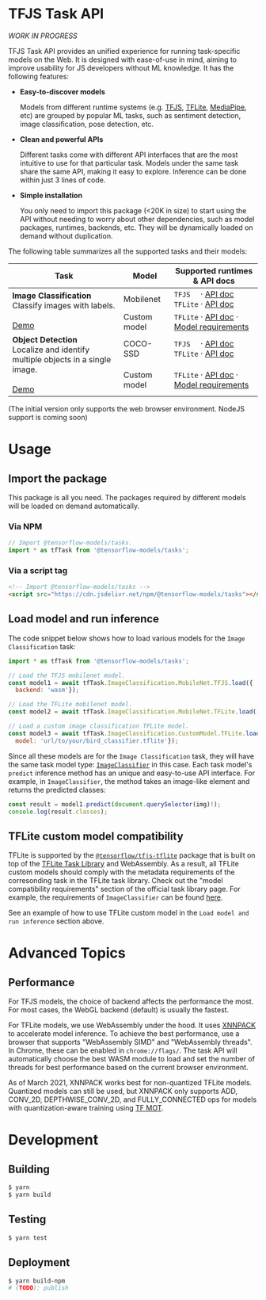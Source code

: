 # TFJS Task API

_WORK IN PROGRESS_

TFJS Task API provides an unified experience for running task-specific models
on the Web. It is designed with ease-of-use in mind, aiming to improve usability
for JS developers without ML knowledge. It has the following features:

- **Easy-to-discover models**

  Models from different runtime systems (e.g. [TFJS][tfjs], [TFLite][tflite],
  [MediaPipe][mediapipe], etc) are grouped by popular ML tasks, such as
  sentiment detection, image classification, pose detection, etc.

- **Clean and powerful APIs**

  Different tasks come with different API interfaces that are the most intuitive
  to use for that particular task. Models under the same task share the same
  API, making it easy to explore. Inference can be done within just 3 lines of
  code.

- **Simple installation**

  You only need to import this package (<20K in size) to start using the API
  without needing to worry about other dependencies, such as model packages,
  runtimes, backends, etc. They will be dynamically loaded on demand without
  duplication.

The following table summarizes all the supported tasks and their models:

<table>
  <thead>
    <tr>
      <th>Task</th>
      <th>Model</th>
      <th>Supported runtimes & API docs</th>
    </tr>
  </thead>
  <tbody>
    <!-- Image classification -->
    <tr>
      <td rowspan="2">
        <b>Image Classification</b>
        <br>
        Classify images with labels.
        <br>
        <br>
        <a href="https://codepen.io/jinjingforever/pen/VwPOePq">Demo</a>
      </td>
      <td>Mobilenet</td>
      <td>
        <div>
          <span><code>TFJS  </code></span>
          <span>·</span>
          <a href="#">API doc</a>
        </div>
        <div>
          <span><code>TFLite</code></span>
          <span>·</span>
          <a href="#">API doc</a>
        </div>
      </td>
    </tr>
    <tr>
      <td>Custom model</td>
      <td>
        <div>
          <span><code>TFLite</code></span>
          <span>·</span>
          <a href="#">API doc</a>
          <span>·</span>
          <a href="https://www.tensorflow.org/lite/inference_with_metadata/task_library/image_classifier#model_compatibility_requirements">Model requirements</a>
        </div>
      </td>
    </tr>
    <!-- Object detection -->
    <tr>
      <td rowspan="2">
        <b>Object Detection</b>
        <br>
        Localize and identify multiple objects in a single image.
        <br>
        <br>
        <a href="https://codepen.io/jinjingforever/pen/PopPPXo">Demo</a>
      </td>
      <td>COCO-SSD</td>
      <td>
        <div>
          <span><code>TFJS  </code></span>
          <span>·</span>
          <a href="#">API doc</a>
        </div>
        <div>
          <span><code>TFLite</code></span>
          <span>·</span>
          <a href="#">API doc</a>
        </div>
      </td>
    </tr>
    <tr>
      <td>Custom model</td>
      <td>
        <div>
          <span><code>TFLite</code></span>
          <span>·</span>
          <a href="#">API doc</a>
          <span>·</span>
          <a href="https://www.tensorflow.org/lite/inference_with_metadata/task_library/object_detector#model_compatibility_requirements">Model requirements</a>
        </div>
      </td>
    </tr>
  </tbody>
</table>

(The initial version only supports the web browser environment. NodeJS support is
coming soon)


# Usage

## Import the package

This package is all you need. The packages required by different models will be
loaded on demand automatically.

### Via NPM

```js
// Import @tensorflow-models/tasks.
import * as tfTask from '@tensorflow-models/tasks';
```

### Via a script tag

```html
<!-- Import @tensorflow-models/tasks -->
<script src="https://cdn.jsdelivr.net/npm/@tensorflow-models/tasks"></script>
```

## Load model and run inference

The code snippet below shows how to load various models for the
`Image Classification` task:

```js
import * as tfTask from '@tensorflow-models/tasks';

// Load the TFJS mobilenet model.
const model1 = await tfTask.ImageClassification.MobileNet.TFJS.load({
  backend: 'wasm'});

// Load the TFLite mobilenet model.
const model2 = await tfTask.ImageClassification.MobileNet.TFLite.load();

// Load a custom image classification TFLite model.
const model3 = await tfTask.ImageClassification.CustomModel.TFLite.load({
  model: 'url/to/your/bird_classifier.tflite'});
```

Since all these models are for the `Image Classification` task, they will have
the same task model type: [`ImageClassifier`][image classifier interface] in
this case. Each task model's `predict` inference method has an unique and
easy-to-use API interface. For example, in `ImageClassifier`, the method takes an
image-like element and returns the predicted classes:

```js
const result = model1.predict(document.querySelector(img)!);
console.log(result.classes);
```

## TFLite custom model compatibility

TFLite is supported by the [`@tensorflow/tfjs-tflite`][tfjs-tflite] package that
is built on top of the [TFLite Task Library][tflite task library] and
WebAssembly. As a result, all TFLite custom models should comply with the
metadata requirements of the corresonding task in the TFLite task library.
Check out the "model compatibility requirements" section of the official task
library page. For example, the requirements of `ImageClassifier` can be found
[here][req].

See an example of how to use TFLite custom model in the `Load model and run
inference` section above.

# Advanced Topics

## Performance

For TFJS models, the choice of backend affects the performance the most.
For most cases, the WebGL backend (default) is usually the fastest.

For TFLite models, we use WebAssembly under the hood. It uses [XNNPACK][xnnpack]
to accelerate model inference. To achieve the best performance, use a browser
that supports "WebAssembly SIMD" and "WebAssembly threads". In Chrome, these can
be enabled in `chrome://flags/`. The task API will automatically choose the best
WASM module to load and set the number of threads for best performance based on
the current browser environment.

As of March 2021, XNNPACK works best for non-quantized TFLite models. Quantized
models can still be used, but XNNPACK only supports ADD, CONV_2D,
DEPTHWISE_CONV_2D, and FULLY_CONNECTED ops for models with quantization-aware
training using [TF MOT][mot].

# Development

## Building

```sh
$ yarn
$ yarn build
```

## Testing

```sh
$ yarn test
```

## Deployment
```sh
$ yarn build-npm
# (TODO): publish
```

[tfjs]: https://github.com/tensorflow/tfjs
[tflite]: https://www.tensorflow.org/lite
[mediapipe]: https://github.com/google/mediapipe
[req]: https://www.tensorflow.org/lite/inference_with_metadata/task_library/image_classifier#model_compatibility_requirements
[tfjs-tflite]: https://github.com/tensorflow/tfjs/tree/master/tfjs-tflite
[tflite task library]: https://www.tensorflow.org/lite/inference_with_metadata/task_library/overview
[xnnpack]: https://github.com/google/XNNPACK
[mot]: https://www.tensorflow.org/model_optimization/api_docs/python/tfmot
[image classifier interface]: https://github.com/tensorflow/tfjs-models/blob/master/tasks/src/tasks/image_classification/common.ts
